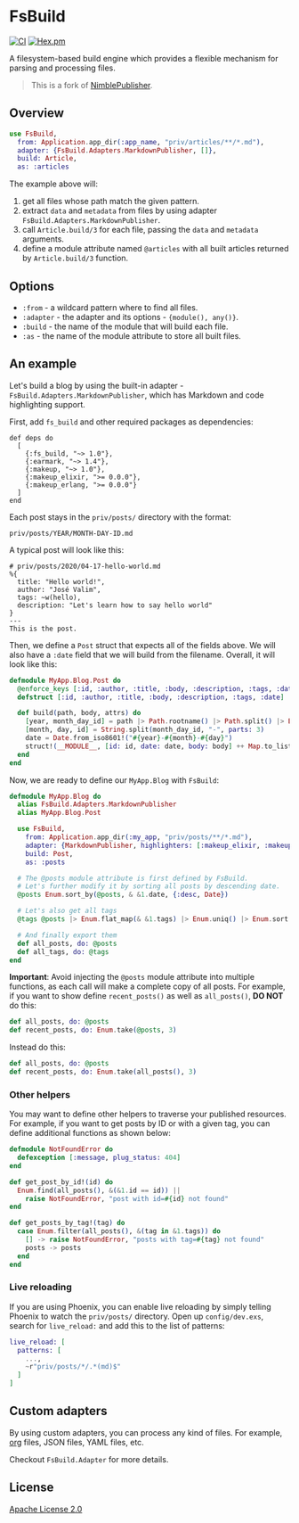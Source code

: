 # FsBuild

[![CI](https://github.com/cozy-elixir/fs_build/actions/workflows/ci.yml/badge.svg)](https://github.com/cozy-elixir/fs_build/actions/workflows/ci.yml)
[![Hex.pm](https://img.shields.io/hexpm/v/fs_build.svg)](https://hex.pm/packages/fs_build)

<!-- MDOC -->

A filesystem-based build engine which provides a flexible mechanism for
parsing and processing files.

> This is a fork of [NimblePublisher](https://github.com/dashbitco/nimble_publisher).

## Overview

```elixir
use FsBuild,
  from: Application.app_dir(:app_name, "priv/articles/**/*.md"),
  adapter: {FsBuild.Adapters.MarkdownPublisher, []},
  build: Article,
  as: :articles
```

The example above will:

1. get all files whose path match the given pattern.
2. extract `data` and `metadata` from files by using adapter
   `FsBuild.Adapters.MarkdownPublisher`.
3. call `Article.build/3` for each file, passing the `data` and
   `metadata` arguments.
4. define a module attribute named `@articles` with all built articles
   returned by `Article.build/3` function.

## Options

- `:from` - a wildcard pattern where to find all files.
- `:adapter` - the adapter and its options - `{module(), any()}`.
- `:build` - the name of the module that will build each file.
- `:as` - the name of the module attribute to store all built files.

## An example

Let's build a blog by using the built-in adapter -
`FsBuild.Adapters.MarkdownPublisher`, which has Markdown and code
highlighting support.

First, add `fs_build` and other required packages as dependencies:

    def deps do
      [
        {:fs_build, "~> 1.0"},
        {:earmark, "~> 1.4"},
        {:makeup, "~> 1.0"},
        {:makeup_elixir, ">= 0.0.0"},
        {:makeup_erlang, ">= 0.0.0"}
      ]
    end

Each post stays in the `priv/posts/` directory with the format:

    priv/posts/YEAR/MONTH-DAY-ID.md

A typical post will look like this:

    # priv/posts/2020/04-17-hello-world.md
    %{
      title: "Hello world!",
      author: "José Valim",
      tags: ~w(hello),
      description: "Let's learn how to say hello world"
    }
    ---
    This is the post.

Then, we define a `Post` struct that expects all of the fields
above. We will also have a `:date` field that we will build from the
filename. Overall, it will look like this:

```elixir
defmodule MyApp.Blog.Post do
  @enforce_keys [:id, :author, :title, :body, :description, :tags, :date]
  defstruct [:id, :author, :title, :body, :description, :tags, :date]

  def build(path, body, attrs) do
    [year, month_day_id] = path |> Path.rootname() |> Path.split() |> Enum.take(-2)
    [month, day, id] = String.split(month_day_id, "-", parts: 3)
    date = Date.from_iso8601!("#{year}-#{month}-#{day}")
    struct!(__MODULE__, [id: id, date: date, body: body] ++ Map.to_list(attrs))
  end
end
```

Now, we are ready to define our `MyApp.Blog` with `FsBuild`:

```elixir
defmodule MyApp.Blog do
  alias FsBuild.Adapters.MarkdownPublisher
  alias MyApp.Blog.Post

  use FsBuild,
    from: Application.app_dir(:my_app, "priv/posts/**/*.md"),
    adapter: {MarkdownPublisher, highlighters: [:makeup_elixir, :makeup_erlang]},
    build: Post,
    as: :posts

  # The @posts module attribute is first defined by FsBuild.
  # Let's further modify it by sorting all posts by descending date.
  @posts Enum.sort_by(@posts, & &1.date, {:desc, Date})

  # Let's also get all tags
  @tags @posts |> Enum.flat_map(& &1.tags) |> Enum.uniq() |> Enum.sort()

  # And finally export them
  def all_posts, do: @posts
  def all_tags, do: @tags
end
```

**Important**: Avoid injecting the `@posts` module attribute into multiple
functions, as each call will make a complete copy of all posts. For example,
if you want to show define `recent_posts()` as well as `all_posts()`,
**DO NOT** do this:

```elixir
def all_posts, do: @posts
def recent_posts, do: Enum.take(@posts, 3)
```

Instead do this:

```elixir
def all_posts, do: @posts
def recent_posts, do: Enum.take(all_posts(), 3)
```

### Other helpers

You may want to define other helpers to traverse your published resources.
For example, if you want to get posts by ID or with a given tag, you can
define additional functions as shown below:

```elixir
defmodule NotFoundError do
  defexception [:message, plug_status: 404]
end

def get_post_by_id!(id) do
  Enum.find(all_posts(), &(&1.id == id)) ||
    raise NotFoundError, "post with id=#{id} not found"
end

def get_posts_by_tag!(tag) do
  case Enum.filter(all_posts(), &(tag in &1.tags)) do
    [] -> raise NotFoundError, "posts with tag=#{tag} not found"
    posts -> posts
  end
end
```

### Live reloading

If you are using Phoenix, you can enable live reloading by simply telling
Phoenix to watch the `priv/posts/` directory. Open up `config/dev.exs`,
search for `live_reload:` and add this to the list of patterns:

```elixir
live_reload: [
  patterns: [
    ...,
    ~r"priv/posts/*/.*(md)$"
  ]
]
```

## Custom adapters

By using custom adapters, you can process any kind of files. For example,
[org](https://orgmode.org/) files, JSON files, YAML files, etc.

Checkout `FsBuild.Adapter` for more details.

<!-- MDOC -->

## License

[Apache License 2.0](./LICENSE)
